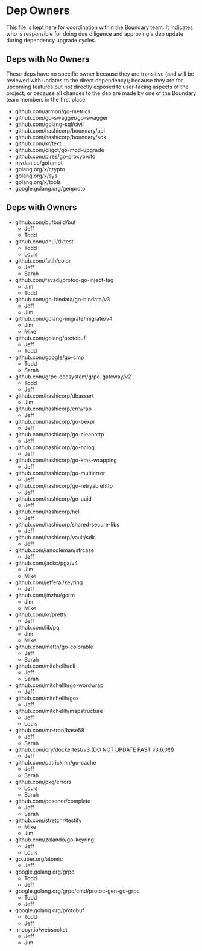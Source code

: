 # Dep Owners

This file is kept here for coordination within the Boundary team. It indicates
who is responsible for doing due diligence and approving a dep update during
dependency upgrade cycles.

## Deps with No Owners

These deps have no specific owner because they are transitive (and will be
reviewed with updates to the direct dependency); because they are for upcoming
features but not directly exposed to user-facing aspects of the project; or
because all changes to the dep are made by one of the Boundary team members in
the first place.

* github.com/armon/go-metrics
* github.com/go-swagger/go-swagger
* github.com/golang-sql/civil
* github.com/hashicorp/boundary/api
* github.com/hashicorp/boundary/sdk
* github.com/kr/text
* github.com/oligot/go-mod-upgrade
* github.com/pires/go-proxyproto
* mvdan.cc/gofumpt
* golang.org/x/crypto
* golang.org/x/sys
* golang.org/x/tools
* google.golang.org/genproto

## Deps with Owners

* github.com/bufbuild/buf
    * Jeff
    * Todd
* github.com/dhui/dktest
    * Todd
    * Louis
* github.com/fatih/color
    * Jeff
    * Sarah
* github.com/favadi/protoc-go-inject-tag
    * Jim
    * Todd
* github.com/go-bindata/go-bindata/v3
    * Jeff
    * Jim
* github.com/golang-migrate/migrate/v4
    * Jim
    * Mike
* github.com/golang/protobuf
    * Jeff
    * Todd
* github.com/google/go-cmp
    * Todd
    * Sarah
* github.com/grpc-ecosystem/grpc-gateway/v2
    * Todd
    * Jeff
* github.com/hashicorp/dbassert
    * Jim
* github.com/hashicorp/errwrap
    * Jeff
* github.com/hashicorp/go-bexpr
    * Jeff
* github.com/hashicorp/go-cleanhttp
    * Jeff
* github.com/hashicorp/go-hclog
    * Jeff
* github.com/hashicorp/go-kms-wrapping
    * Jeff
* github.com/hashicorp/go-multierror
    * Jeff
* github.com/hashicorp/go-retryablehttp
    * Jeff
* github.com/hashicorp/go-uuid
    * Jeff
* github.com/hashicorp/hcl
    * Jeff
* github.com/hashicorp/shared-secure-libs
    * Jeff
* github.com/hashicorp/vault/sdk
    * Jeff
* github.com/iancoleman/strcase
    * Jeff
* github.com/jackc/pgx/v4
    * Jim
    * Mike
* github.com/jefferai/keyring
    * Jeff
* github.com/jinzhu/gorm
    * Jim
    * Mike
* github.com/kr/pretty
    * Jeff
* github.com/lib/pq
    * Jim
    * Mike
* github.com/mattn/go-colorable
    * Jeff
    * Sarah
* github.com/mitchellh/cli
    * Jeff
    * Sarah
* github.com/mitchellh/go-wordwrap
    * Jeff
* github.com/mitchellh/gox
    * Jeff
* github.com/mitchellh/mapstructure
    * Jeff
    * Louis
* github.com/mr-tron/base58
    * Jeff
    * Sarah
* github.com/ory/dockertest/v3 ([DO NOT UPDATE PAST v3.6.0!!!](https://github.com/ory/dockertest/issues/232))
    * Jeff
* github.com/patrickmn/go-cache
    * Jeff
    * Sarah
* github.com/pkg/errors
    * Louis
    * Sarah
* github.com/posener/complete
    * Jeff
    * Sarah
* github.com/stretchr/testify
    * Mike
    * Jim
* github.com/zalando/go-keyring
    * Jeff
    * Louis
* go.uber.org/atomic
    * Jeff
* google.golang.org/grpc
    * Todd
    * Jeff
* google.golang.org/grpc/cmd/protoc-gen-go-grpc
    * Todd
    * Jeff
* google.golang.org/protobuf
    * Todd
    * Jeff
* nhooyr.io/websocket
    * Jeff
    * Jim